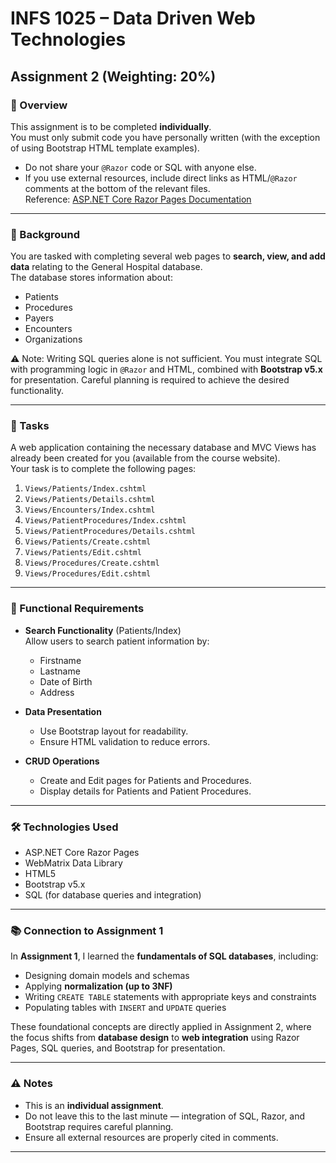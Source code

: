 # INFS 1025 – Data Driven Web Technologies  
## Assignment 2 (Weighting: 20%)

### 📌 Overview
This assignment is to be completed **individually**.  
You must only submit code you have personally written (with the exception of using Bootstrap HTML template examples).  
- Do not share your `@Razor` code or SQL with anyone else.  
- If you use external resources, include direct links as HTML/`@Razor` comments at the bottom of the relevant files.  
Reference: [ASP.NET Core Razor Pages Documentation](https://learn.microsoft.com/en-us/aspnet/core/razor-pages/ui-class?view=aspnetcore-9.0&tabs=visual-studio)

---

### 🏥 Background
You are tasked with completing several web pages to **search, view, and add data** relating to the General Hospital database.  
The database stores information about:
- Patients  
- Procedures  
- Payers  
- Encounters  
- Organizations  

⚠️ Note: Writing SQL queries alone is not sufficient. You must integrate SQL with programming logic in `@Razor` and HTML, combined with **Bootstrap v5.x** for presentation. Careful planning is required to achieve the desired functionality.

---

### 📝 Tasks
A web application containing the necessary database and MVC Views has already been created for you (available from the course website).  
Your task is to complete the following pages:

1. `Views/Patients/Index.cshtml`  
2. `Views/Patients/Details.cshtml`  
3. `Views/Encounters/Index.cshtml`  
4. `Views/PatientProcedures/Index.cshtml`  
5. `Views/PatientProcedures/Details.cshtml`  
6. `Views/Patients/Create.cshtml`  
7. `Views/Patients/Edit.cshtml`  
8. `Views/Procedures/Create.cshtml`  
9. `Views/Procedures/Edit.cshtml`  

---

### 🔎 Functional Requirements
- **Search Functionality** (Patients/Index)  
  Allow users to search patient information by:  
  - Firstname  
  - Lastname  
  - Date of Birth  
  - Address  

- **Data Presentation**  
  - Use Bootstrap layout for readability.  
  - Ensure HTML validation to reduce errors.  

- **CRUD Operations**  
  - Create and Edit pages for Patients and Procedures.  
  - Display details for Patients and Patient Procedures.  

---

### 🛠️ Technologies Used
- ASP.NET Core Razor Pages  
- WebMatrix Data Library  
- HTML5  
- Bootstrap v5.x  
- SQL (for database queries and integration)  

---

### 📚 Connection to Assignment 1
In **Assignment 1**, I learned the **fundamentals of SQL databases**, including:  
- Designing domain models and schemas  
- Applying **normalization (up to 3NF)**  
- Writing `CREATE TABLE` statements with appropriate keys and constraints  
- Populating tables with `INSERT` and `UPDATE` queries  

These foundational concepts are directly applied in Assignment 2, where the focus shifts from **database design** to **web integration** using Razor Pages, SQL queries, and Bootstrap for presentation.  

---

### ⚠️ Notes
- This is an **individual assignment**.  
- Do not leave this to the last minute — integration of SQL, Razor, and Bootstrap requires careful planning.  
- Ensure all external resources are properly cited in comments.  

---

